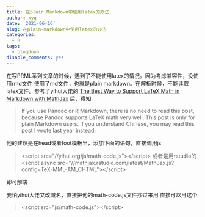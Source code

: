 ```yaml
---
title: 在plain Markdown中使用latex的办法
author: xyq
date: '2021-06-16'
slug: 在plain-markdown中使用latex的办法
categories:
  - R
tags:
  - blogdown
disable_comments: yes
---
```

在写PRML系列文章的时候，遇到了不能使用latex的情况。因为考虑兼容性，没使用rmd文件
使用了md文件，也就是plain markdown。在解析时候，不能读取latex文件。参考了yihui大佬的
[The Best Way to Support LaTeX Math in Markdown with MathJax](https://yihui.org/en/2018/07/latex-math-markdown/)
后，得知

> If you use Pandoc or R Markdown, there is no need to read this post, because Pandoc supports LaTeX math very well. This post is only for plain Markdown users. If you understand Chinese, you may read this post I wrote last year instead.

他的建议是在head或者foot模板里，添加下面的语句，直接调用js

> \<script src="//yihui.org/js/math-code.js">\</script>
或者是用rstudio的
>\<script async
  src="//mathjax.rstudio.com/latest/MathJax.js?config=TeX-MML-AM_CHTML">\</script>

即可解决

我怕yihui大佬又改域名，直接把他的math-code.js文件抄过来用
直接可以用这个
> \<script src="js/math-code.js">\</script>
